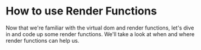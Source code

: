 # How to use Render Functions

Now that we're familiar with the virtual dom and render functions, let's dive in and code up some render functions.  We'll take a look at when and where render functions can help us.
